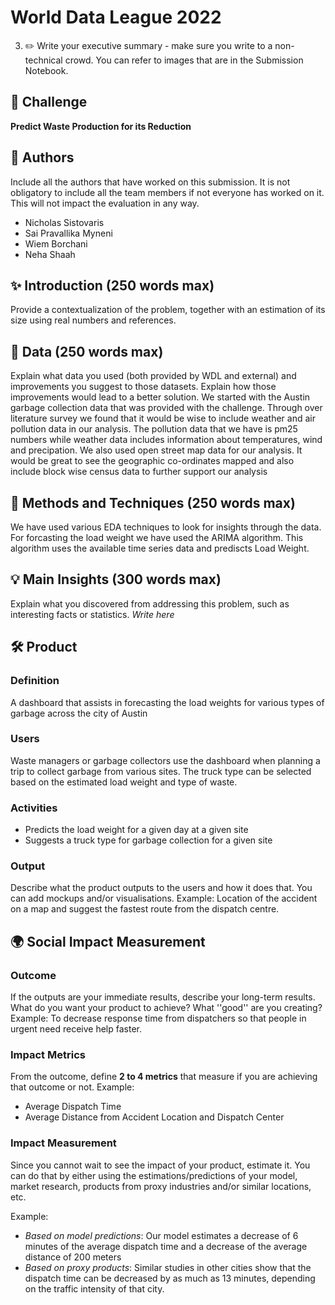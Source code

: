 # World Data League 2022

3. ✏️ Write your executive summary - make sure you write to a non-technical crowd. You can refer to images that are in the Submission Notebook.

## 🎯 Challenge
**Predict Waste Production for its Reduction**

## 👥 Authors
Include all the authors that have worked on this submission. It is not obligatory to include all the team members if not everyone has worked on it. This will not impact the evaluation in any way.
* Nicholas Sistovaris
* Sai Pravallika Myneni
* Wiem Borchani
* Neha Shaah

## ✨ Introduction (250 words max)
Provide a contextualization of the problem, together with an estimation of its size using real numbers and references.


## 🔢 Data (250 words max)
Explain what data you used (both provided by WDL and external) and improvements you suggest to those datasets. Explain how those improvements would lead to a better solution.
We started with the Austin garbage collection data that was provided with the challenge. Through over literature survey we found that it would be wise to include weather and air pollution data in our analysis. The pollution data that we have is pm25 numbers while weather data includes information about temperatures, wind and precipation. We also used open street map data for our analysis. It would be great to see the geographic co-ordinates mapped and also include block wise census data to further support our analysis

## 🧮 Methods and Techniques (250 words max)
We have used various EDA techniques to look for insights through the data. For forcasting the load weight we have used the ARIMA algorithm. This algorithm uses the available time series data and prediscts Load Weight. 

## 💡 Main Insights (300 words max)
Explain what you discovered from addressing this problem, such as interesting facts or statistics.
*Write here*

## 🛠️ Product
### Definition
A dashboard that assists in forecasting the load weights for various types of garbage across the city of Austin

### Users
Waste managers or garbage collectors use the dashboard when planning a trip to collect garbage from various sites. The truck type can be selected based on the estimated load weight and type of waste. 

### Activities
* Predicts the load weight for a given day at a given site
* Suggests a truck type for garbage collection for a given site

### Output
Describe what the product outputs to the users and how it does that. You can add mockups and/or visualisations.
Example: Location of the accident on a map and suggest the fastest route from the dispatch centre.

## 🌍 Social Impact Measurement
### Outcome
If the outputs are your immediate results, describe your long-term results. What do you want your product to achieve? What ''good'' are you creating?
Example: To decrease response time from dispatchers so that people in urgent need receive help faster.

### Impact Metrics
From the outcome, define **2 to 4 metrics** that measure if you are achieving that outcome or not.
Example:
* Average Dispatch Time
* Average Distance from Accident Location and Dispatch Center

### Impact Measurement
Since you cannot wait to see the impact of your product, estimate it. You can do that by either using the estimations/predictions of your model, market research, products from proxy industries and/or similar locations, etc.

Example:
* *Based on model predictions*: Our model estimates a decrease of 6 minutes of the average dispatch time and a decrease of the average distance of 200 meters
* *Based on proxy products*: Similar studies in other cities show that the dispatch time can be decreased by as much as 13 minutes, depending on the traffic intensity of that city.
